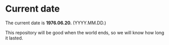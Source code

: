 # Current date

The current date is **1976.06.20.** (YYYY.MM.DD.)

This repository will be good when the world ends, so we will know how long it lasted.